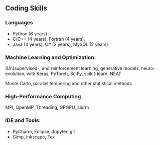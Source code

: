 ## Coding Skills
### Languages
- Python (6 years)
- C/C++ (4 years), Fortran (4 years), 
- Java (4 years), C# (2 years), MySQL (2 years)

### Machine Learning and Optimization: 
(Un)supervised-, and reinforcement learning, generative models, neuro-evolution, with 
Keras, PyTorch, SciPy, scikit-learn, NEAT

Monte Carlo, parallel tempering and other statistical methods

### High-Performance Computing
MPI, OpenMP, Threading, GPGPU, slurm

### IDE and Tools: 
- PyCharm, Eclipse, Jupyter, git
- Gimp, Inkscape, Tex


